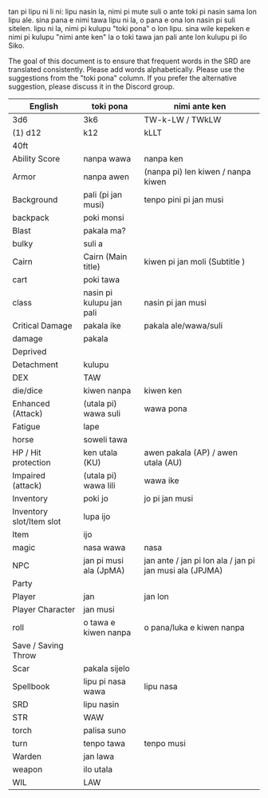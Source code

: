 tan pi lipu ni li ni: lipu nasin la, nimi pi mute suli o ante toki pi nasin sama lon lipu ale.
sina pana e nimi tawa lipu ni la, o pana e ona lon nasin pi suli sitelen.
lipu ni la, nimi pi kulupu "toki pona" o lon lipu. sina wile kepeken e nimi pi kulupu "nimi ante ken" la o toki tawa jan pali ante lon kulupu pi ilo Siko.

The goal of this document is to ensure that frequent words in the SRD are translated consistently.
Please add words alphabetically.
Please use the suggestions from the "toki pona" column. If you prefer the alternative suggestion, please discuss it in the Discord group.

| English                 | toki pona                 | nimi ante ken        |
| ----------------------- | ------------------------- | -------------------- |
| 3d6                     | 3k6                       | TW-k-LW / TWkLW      |
| (1) d12                 | k12                       | kLLT                 |
| 40ft                    |                           |                      |
| Ability Score           | nanpa wawa                | nanpa ken            |
| Armor                   | nanpa awen                | (nanpa pi) len kiwen / nanpa kiwen |
| Background              | pali (pi jan musi)        | tenpo pini pi jan musi |
| backpack                | poki monsi                |                      |
| Blast                   | pakala ma?                |                      |
| bulky                   | suli a                    |                      |
| Cairn                   | Cairn (Main title)        | kiwen pi jan moli (Subtitle ) |
| cart                    | poki tawa                 |                      |
| class                   | nasin pi kulupu jan pali  | nasin pi jan musi    |
| Critical Damage         | pakala ike                | pakala ale/wawa/suli |
| damage                  | pakala                    |                      |
| Deprived                |                           |                      |
| Detachment              | kulupu                    |                      |
| DEX                     | TAW                       |                      |
| die/dice                | kiwen nanpa               | kiwen ken            |
| Enhanced (Attack)       | (utala pi) wawa suli      | wawa pona            | 
| Fatigue                 | lape                      |                      |
| horse                   | soweli tawa               |                      |
| HP / Hit protection     | ken utala (KU)            | awen pakala (AP) / awen utala (AU) |
| Impaired (attack)       | (utala pi) wawa lili      | wawa ike             |
| Inventory               | poki jo                   | jo pi jan musi       |
| Inventory slot/Item slot| lupa ijo                  |                      |
| Item                    | ijo                       ||
| magic                   | nasa wawa                 | nasa |
| NPC                     | jan pi musi ala (JpMA)    | jan ante / jan pi lon ala / jan pi jan musi ala (JPJMA) |
| Party                   |                           ||
| Player                  | jan                       | jan lon |
| Player Character        | jan musi                  ||
| roll                    | o tawa e kiwen nanpa      | o pana/luka e kiwen nanpa |
| Save / Saving Throw     |                           ||
| Scar                    | pakala sijelo             ||
| Spellbook               | lipu pi nasa wawa         | lipu nasa |
| SRD                     | lipu nasin                ||
| STR                     | WAW                       ||
| torch                   | palisa suno               ||
| turn                    | tenpo tawa                | tenpo musi |
| Warden                  | jan lawa                  ||
| weapon                  | ilo utala                 ||
| WIL                     | LAW                       ||

